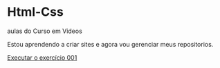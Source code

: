 # Html-Css
 aulas do Curso em Videos

 Estou aprendendo a criar sites e agora vou gerenciar meus repositorios. 

 <a href="https://FabreJulie.github.io/html-css/exercicios/ex001/index.html"> Executar o exercício 001 </a>

 
